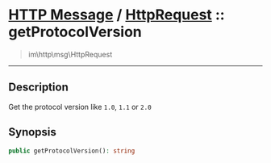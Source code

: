 # [HTTP Message](http.md) / [HttpRequest](http-HttpRequest.md) :: getProtocolVersion
 > im\http\msg\HttpRequest
____

## Description
Get the protocol version like `1.0`, `1.1` or `2.0`

## Synopsis
```php
public getProtocolVersion(): string
```

